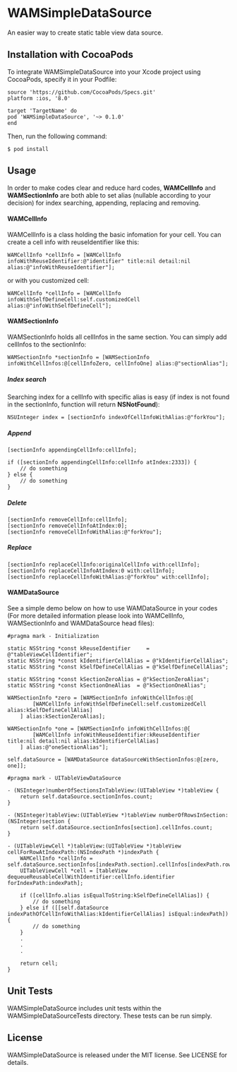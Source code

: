 # WAMSimpleDataSource

An easier way to create static table view data source.

## Installation with CocoaPods

To integrate WAMSimpleDataSource into your Xcode project using CocoaPods, specify it in your Podfile:

```
source 'https://github.com/CocoaPods/Specs.git'
platform :ios, '8.0'

target 'TargetName' do
pod 'WAMSimpleDataSource', '~> 0.1.0'
end
```

Then, run the following command:

```
$ pod install
```

## Usage

In order to make codes clear and reduce hard codes, **WAMCellInfo** and **WAMSectionInfo** are both able to set alias (nullable according to your decision) for index searching, appending, replacing and removing.

#### WAMCellInfo

WAMCellInfo is a class holding the basic infomation for your cell. You can create a cell info with reuseIdentifier like this:

```
WAMCellInfo *cellInfo = [WAMCellInfo infoWithReuseIdentifier:@"identifier" title:nil detail:nil alias:@"infoWithReuseIdentifier"];
```

or with you customized cell:

```
WAMCellInfo *cellInfo = [WAMCellInfo infoWithSelfDefineCell:self.customizedCell alias:@"infoWithSelfDefineCell"];
```

#### WAMSectionInfo

WAMSectionInfo holds all cellInfos in the same section. You can simply add cellInfos to the sectionInfo:

```
WAMSectionInfo *sectionInfo = [WAMSectionInfo infoWithCellInfos:@[cellInfoZero, cellInfoOne] alias:@"sectionAlias"];
```

##### Index search

Searching index for a cellInfo with specific alias is easy (if index is not found in the sectionInfo, function will return **NSNotFound**):

```
NSUInteger index = [sectionInfo indexOfCellInfoWithAlias:@"forkYou"];
```

##### Append

```
[sectionInfo appendingCellInfo:cellInfo];

if ([sectionInfo appendingCellInfo:cellInfo atIndex:2333]) {
    // do something
} else {
    // do something
}
```

##### Delete

```
[sectionInfo removeCellInfo:cellInfo];
[sectionInfo removeCellInfoAtIndex:0];
[sectionInfo removeCellInfoWithAlias:@"forkYou"];
```

##### Replace

```
[sectionInfo replaceCellInfo:originalCellInfo with:cellInfo];
[sectionInfo replaceCellInfoAtIndex:0 with:cellInfo];
[sectionInfo replaceCellInfoWithAlias:@"forkYou" with:cellInfo];
```

#### WAMDataSource

See a simple demo below on how to use WAMDataSource in your codes (For more detailed information please look into WAMCellInfo, WAMSectionInfo and WAMDataSource head files):

```
#pragma mark - Initialization

static NSString *const kReuseIdentifier     = @"tableViewCellIdentifier";
static NSString *const kIdentifierCellAlias = @"kIdentifierCellAlias";
static NSString *const kSelfDefineCellAlias = @"kSelfDefineCellAlias";

static NSString *const kSectionZeroAlias = @"kSectionZeroAlias";
static NSString *const kSectionOneAlias  = @"kSectionOneAlias";

WAMSectionInfo *zero = [WAMSectionInfo infoWithCellInfos:@[
        [WAMCellInfo infoWithSelfDefineCell:self.customizedCell alias:kSelfDefineCellAlias]
    ] alias:kSectionZeroAlias];

WAMSectionInfo *one = [WAMSectionInfo infoWithCellInfos:@[
        [WAMCellInfo infoWithReuseIdentifier:kReuseIdentifier title:nil detail:nil alias:kIdentifierCellAlias]
    ] alias:@"oneSectionAlias"];

self.dataSource = [WAMDataSource dataSourceWithSectionInfos:@[zero, one]];

#pragma mark - UITableViewDataSource

- (NSInteger)numberOfSectionsInTableView:(UITableView *)tableView {
    return self.dataSource.sectionInfos.count;
}

- (NSInteger)tableView:(UITableView *)tableView numberOfRowsInSection:(NSInteger)section {
    return self.dataSource.sectionInfos[section].cellInfos.count;
}

- (UITableViewCell *)tableView:(UITableView *)tableView cellForRowAtIndexPath:(NSIndexPath *)indexPath {
    WAMCellInfo *cellInfo = self.dataSource.sectionInfos[indexPath.section].cellInfos[indexPath.row];
    UITableViewCell *cell = [tableView dequeueReusableCellWithIdentifier:cellInfo.identifier forIndexPath:indexPath];

    if ([cellInfo.alias isEqualToString:kSelfDefineCellAlias]) {
        // do something
    } else if ([[self.dataSource indexPathOfCellInfoWithAlias:kIdentifierCellAlias] isEqual:indexPath]) {
        // do something
    }
    .
    .
    .

    return cell;
}

```

## Unit Tests

WAMSimpleDataSource includes unit tests within the WAMSimpleDataSourceTests directory. These tests can be run simply.

## License

WAMSimpleDataSource is released under the MIT license. See LICENSE for details.